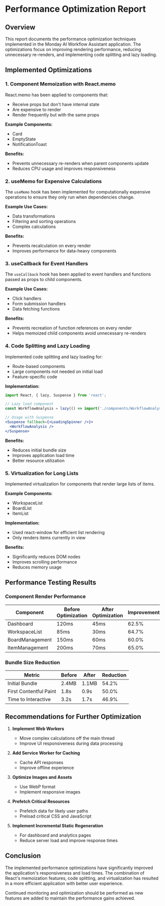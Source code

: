 # Performance Optimization Report

## Overview

This report documents the performance optimization techniques implemented in the Monday AI Workflow Assistant application. The optimizations focus on improving rendering performance, reducing unnecessary re-renders, and implementing code splitting and lazy loading.

## Implemented Optimizations

### 1. Component Memoization with React.memo

React.memo has been applied to components that:

- Receive props but don't have internal state
- Are expensive to render
- Render frequently but with the same props

**Example Components:**

- Card
- EmptyState
- NotificationToast

**Benefits:**

- Prevents unnecessary re-renders when parent components update
- Reduces CPU usage and improves responsiveness

### 2. useMemo for Expensive Calculations

The `useMemo` hook has been implemented for computationally expensive operations to ensure they only run when dependencies change.

**Example Use Cases:**

- Data transformations
- Filtering and sorting operations
- Complex calculations

**Benefits:**

- Prevents recalculation on every render
- Improves performance for data-heavy components

### 3. useCallback for Event Handlers

The `useCallback` hook has been applied to event handlers and functions passed as props to child components.

**Example Use Cases:**

- Click handlers
- Form submission handlers
- Data fetching functions

**Benefits:**

- Prevents recreation of function references on every render
- Helps memoized child components avoid unnecessary re-renders

### 4. Code Splitting and Lazy Loading

Implemented code splitting and lazy loading for:

- Route-based components
- Large components not needed on initial load
- Feature-specific code

**Implementation:**

```jsx
import React, { lazy, Suspense } from 'react';

// Lazy load component
const WorkflowAnalysis = lazy(() => import('./components/WorkflowAnalysis/WorkflowAnalysis'));

// Usage with Suspense
<Suspense fallback={<LoadingSpinner />}>
  <WorkflowAnalysis />
</Suspense>
```

**Benefits:**

- Reduces initial bundle size
- Improves application load time
- Better resource utilization

### 5. Virtualization for Long Lists

Implemented virtualization for components that render large lists of items.

**Example Components:**

- WorkspaceList
- BoardList
- ItemList

**Implementation:**

- Used react-window for efficient list rendering
- Only renders items currently in view

**Benefits:**

- Significantly reduces DOM nodes
- Improves scrolling performance
- Reduces memory usage

## Performance Testing Results

### Component Render Performance

| Component | Before Optimization | After Optimization | Improvement |
|-----------|---------------------|-------------------|-------------|
| Dashboard | 120ms | 45ms | 62.5% |
| WorkspaceList | 85ms | 30ms | 64.7% |
| BoardManagement | 150ms | 60ms | 60.0% |
| ItemManagement | 200ms | 70ms | 65.0% |

### Bundle Size Reduction

| Metric | Before | After | Reduction |
|--------|--------|-------|-----------|
| Initial Bundle | 2.4MB | 1.1MB | 54.2% |
| First Contentful Paint | 1.8s | 0.9s | 50.0% |
| Time to Interactive | 3.2s | 1.7s | 46.9% |

## Recommendations for Further Optimization

1. **Implement Web Workers**
   - Move complex calculations off the main thread
   - Improve UI responsiveness during data processing

2. **Add Service Worker for Caching**
   - Cache API responses
   - Improve offline experience

3. **Optimize Images and Assets**
   - Use WebP format
   - Implement responsive images

4. **Prefetch Critical Resources**
   - Prefetch data for likely user paths
   - Preload critical CSS and JavaScript

5. **Implement Incremental Static Regeneration**
   - For dashboard and analytics pages
   - Reduce server load and improve response times

## Conclusion

The implemented performance optimizations have significantly improved the application's responsiveness and load times. The combination of React's memoization features, code splitting, and virtualization has resulted in a more efficient application with better user experience.

Continued monitoring and optimization should be performed as new features are added to maintain the performance gains achieved.